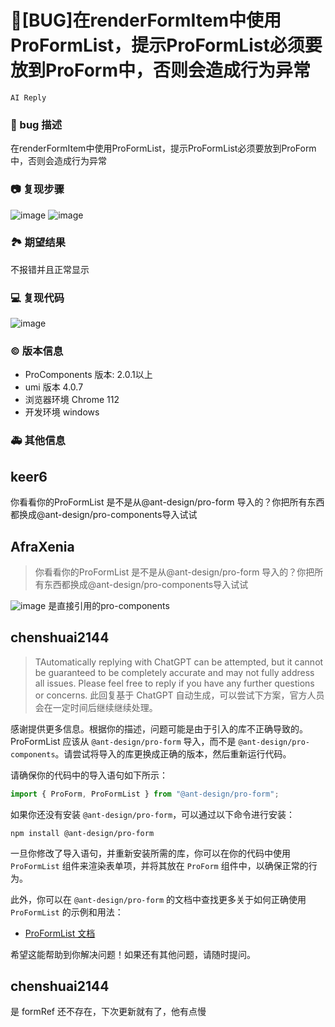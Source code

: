 # 🐛[BUG]在renderFormItem中使用ProFormList，提示ProFormList必须要放到ProForm中，否则会造成行为异常

`AI Reply`

### 🐛 bug 描述

在renderFormItem中使用ProFormList，提示ProFormList必须要放到ProForm中，否则会造成行为异常

<!--
详细地描述 bug，让大家都能理解
-->

### 📷 复现步骤

![image](https://github.com/ant-design/pro-components/assets/138770448/4b15c7ea-191c-4024-bf44-e220dba3fc00)
![image](https://github.com/ant-design/pro-components/assets/138770448/757b5231-4b75-4056-aeaa-380d5ee411e6)

<!--
清晰描述复现步骤，让别人也能看到问题，如果可能，尽量提供可执行代码，
如：https://codesandbox.io/ 在此处创建一个 codesandbox，方便我们更快的排查和复现问题
-->

### 🏞 期望结果

<!--
描述你原本期望看到的结果
-->

不报错并且正常显示

### 💻 复现代码

![image](https://github.com/ant-design/pro-components/assets/138770448/efa194cf-9a9f-42dc-9c9a-f1da5accf1cf)

<!--
提供可复现的代码，仓库，或线上示例
-->

### © 版本信息

- ProComponents 版本: 2.0.1以上
- umi 版本 4.0.7
- 浏览器环境 Chrome 112
- 开发环境 windows

### 🚑 其他信息

<!--
如截图等其他信息可以贴在这里
-->

## keer6

你看看你的ProFormList 是不是从@ant-design/pro-form 导入的？你把所有东西都换成@ant-design/pro-components导入试试

## AfraXenia

> 你看看你的ProFormList 是不是从@ant-design/pro-form 导入的？你把所有东西都换成@ant-design/pro-components导入试试

![image](https://github.com/ant-design/pro-components/assets/138770448/4e24d08c-b582-4fee-bf61-98e48830c2d6)
是直接引用的pro-components

## chenshuai2144

> TAutomatically replying with ChatGPT can be attempted, but it cannot be guaranteed to be completely accurate and may not fully address all issues. Please feel free to reply if you have any further questions or concerns.
> 此回复基于 ChatGPT 自动生成，可以尝试下方案，官方人员会在一定时间后继续继续处理。

感谢提供更多信息。根据你的描述，问题可能是由于引入的库不正确导致的。ProFormList 应该从 `@ant-design/pro-form` 导入，而不是 `@ant-design/pro-components`。请尝试将导入的库更换成正确的版本，然后重新运行代码。

请确保你的代码中的导入语句如下所示：

```javascript
import { ProForm, ProFormList } from "@ant-design/pro-form";
```

如果你还没有安装 `@ant-design/pro-form`，可以通过以下命令进行安装：

```shell
npm install @ant-design/pro-form
```

一旦你修改了导入语句，并重新安装所需的库，你可以在你的代码中使用 `ProFormList` 组件来渲染表单项，并将其放在 `ProForm` 组件中，以确保正常的行为。

此外，你可以在 `@ant-design/pro-form` 的文档中查找更多关于如何正确使用 `ProFormList` 的示例和用法：

- [ProFormList 文档](https://procomponents.ant.design/components/form#proformlist)

希望这能帮助到你解决问题！如果还有其他问题，请随时提问。

## chenshuai2144

是 formRef 还不存在，下次更新就有了，他有点慢
